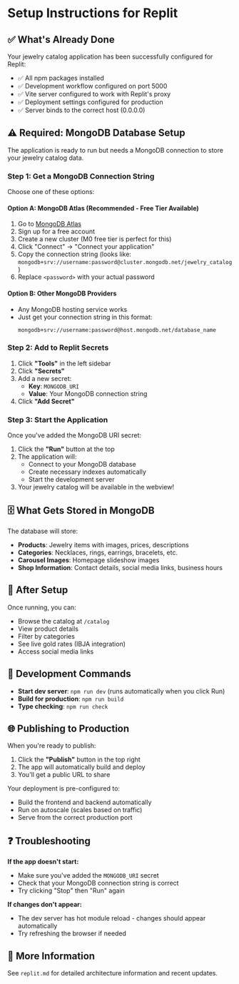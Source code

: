 # Setup Instructions for Replit

## ✅ What's Already Done

Your jewelry catalog application has been successfully configured for Replit:

- ✅ All npm packages installed
- ✅ Development workflow configured on port 5000
- ✅ Vite server configured to work with Replit's proxy
- ✅ Deployment settings configured for production
- ✅ Server binds to the correct host (0.0.0.0)

## ⚠️ Required: MongoDB Database Setup

The application is ready to run but needs a MongoDB connection to store your jewelry catalog data.

### Step 1: Get a MongoDB Connection String

Choose one of these options:

#### Option A: MongoDB Atlas (Recommended - Free Tier Available)

1. Go to [MongoDB Atlas](https://www.mongodb.com/cloud/atlas)
2. Sign up for a free account
3. Create a new cluster (M0 free tier is perfect for this)
4. Click "Connect" → "Connect your application"
5. Copy the connection string (looks like: `mongodb+srv://username:password@cluster.mongodb.net/jewelry_catalog`)
6. Replace `<password>` with your actual password

#### Option B: Other MongoDB Providers

- Any MongoDB hosting service works
- Just get your connection string in this format:
  ```
  mongodb+srv://username:password@host.mongodb.net/database_name
  ```

### Step 2: Add to Replit Secrets

1. Click **"Tools"** in the left sidebar
2. Click **"Secrets"** 
3. Add a new secret:
   - **Key**: `MONGODB_URI`
   - **Value**: Your MongoDB connection string
4. Click **"Add Secret"**

### Step 3: Start the Application

Once you've added the MongoDB URI secret:

1. Click the **"Run"** button at the top
2. The application will:
   - Connect to your MongoDB database
   - Create necessary indexes automatically
   - Start the development server
3. Your jewelry catalog will be available in the webview!

## 🗄️ What Gets Stored in MongoDB

The database will store:
- **Products**: Jewelry items with images, prices, descriptions
- **Categories**: Necklaces, rings, earrings, bracelets, etc.
- **Carousel Images**: Homepage slideshow images
- **Shop Information**: Contact details, social media links, business hours

## 🚀 After Setup

Once running, you can:
- Browse the catalog at `/catalog`
- View product details
- Filter by categories
- See live gold rates (IBJA integration)
- Access social media links

## 📝 Development Commands

- **Start dev server**: `npm run dev` (runs automatically when you click Run)
- **Build for production**: `npm run build`
- **Type checking**: `npm run check`

## 🌐 Publishing to Production

When you're ready to publish:

1. Click the **"Publish"** button in the top right
2. The app will automatically build and deploy
3. You'll get a public URL to share

Your deployment is pre-configured to:
- Build the frontend and backend automatically
- Run on autoscale (scales based on traffic)
- Serve from the correct production port

## ❓ Troubleshooting

**If the app doesn't start:**
- Make sure you've added the `MONGODB_URI` secret
- Check that your MongoDB connection string is correct
- Try clicking "Stop" then "Run" again

**If changes don't appear:**
- The dev server has hot module reload - changes should appear automatically
- Try refreshing the browser if needed

## 📖 More Information

See `replit.md` for detailed architecture information and recent updates.

